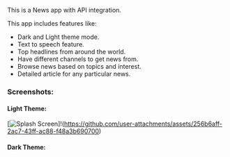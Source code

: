 This is a News app with API integration.

This app includes features like:
- Dark and Light theme mode.
- Text to speech feature.
- Top headlines from around the world.
- Have different channels to get news from.
- Browse news based on topics and interest.
- Detailed article for any particular news.

### Screenshots:

#### Light Theme:
[![Splash Screen](https://img.shields.io/badge/Screenshots-Click_Here-blue?style=for-the-badge)]!(https://github.com/user-attachments/assets/256b6aff-2ac7-43ff-ac88-f48a3b690700)


#### Dark Theme:

